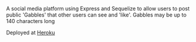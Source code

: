 A social media platform using Express and Sequelize to allow users to post public 'Gabbles' that other users can see and 'like'. Gabbles may be up to 140 characters long

Deployed at [Heroku](https://protected-sands-48301.herokuapp.com/)
